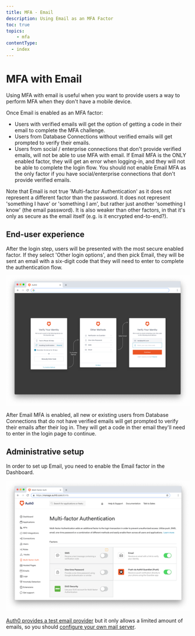 ```yaml
---
title: MFA - Email
description: Using Email as an MFA Factor
toc: true
topics:
    - mfa
contentType:
  - index
---
```

# MFA with Email

Using MFA with email is useful when you want to provide users a way to perform MFA when they don't have a mobile device.

Once Email is enabled as an MFA factor:

- Users with verified emails will get the option of getting a code in their email to complete the MFA challenge.
- Users from Database Connections without verified emails will get prompted to verify their emails.
- Users from social / enterprise connections that don't provide verified emails, will not be able to use MFA with email. If Email MFA is the ONLY enabled factor, they will get an error when logging-in, and they will not be able to complete the login flow. You should not enable Email MFA as the only factor if you have social/enterprise connections that don't provide verified emails.

Note that Email is not true 'Multi-factor Authentication' as it does not represent a different factor than the password. It does not represent 'something I have' or 'something I am', but rather just another 'something I know' (the email password). It is also weaker than other factors, in that it's only as secure as the email itself (e.g. is it encrypted end-to-end?).

## End-user experience

After the login step, users will be presented with the most secure enabled factor. If they select 'Other login options', and then pick Email, they will be sent an email with a six-digit code that they will need to enter to complete the authentication flow.

![Email End User 1](/media/articles/multifactor-authentication/mfa-email.png)

After Email MFA is enabled, all new or existing users from Database Connections that do not have verified emails will get prompted to verify their emails after their log in. They will get a code in ther email they'll need to enter in the login page to continue.

## Administrative setup

In order to set up Email, you need to enable the Email factor in the Dashboard.

![MFA Email Settings](/media/articles/multifactor-authentication/email-settings.png)

[Auth0 provides a test email provider](/email) but it only allows a limited amount of emails, so you should [configure your own mail server](/email/providers).
